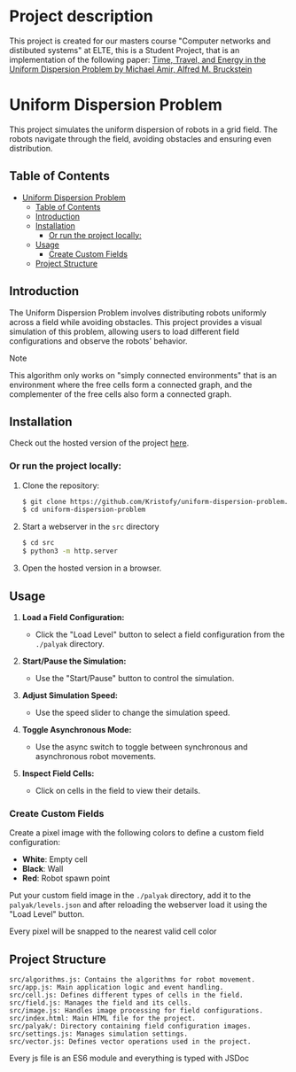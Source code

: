 # Project description
This project is created for our masters course "Computer networks and distibuted systems" at ELTE, this is a Student Project, that is an implementation of the following paper: [Time, Travel, and Energy in the Uniform Dispersion Problem by Michael Amir, Alfred M. Bruckstein](https://arxiv.org/pdf/2404.19564)

# Uniform Dispersion Problem

This project simulates the uniform dispersion of robots in a grid field. The robots navigate through the field, avoiding obstacles and ensuring even distribution.

## Table of Contents

- [Uniform Dispersion Problem](#uniform-dispersion-problem)
  - [Table of Contents](#table-of-contents)
  - [Introduction](#introduction)
  - [Installation](#installation)
    - [Or run the project locally:](#or-run-the-project-locally)
  - [Usage](#usage)
    - [Create Custom Fields](#create-custom-fields)
  - [Project Structure](#project-structure)

## Introduction

The Uniform Dispersion Problem involves distributing robots uniformly across a field while avoiding obstacles. This project provides a visual simulation of this problem, allowing users to load different field configurations and observe the robots' behavior.

> [!NOTE]
> This algorithm only works on "simply connected environments" that is an environment where the free cells form a connected graph, and the complementer of the free cells also form a connected graph.

## Installation

Check out the hosted version of the project [here](https://kristofy.github.io/uniform-dispersion-problem/).

### Or run the project locally:

1. Clone the repository:

   ```sh
   $ git clone https://github.com/Kristofy/uniform-dispersion-problem.git
   $ cd uniform-dispersion-problem
   ```

2. Start a webserver in the `src` directory

   ```sh
   $ cd src
   $ python3 -m http.server
   ```

3. Open the hosted version in a browser.

## Usage

1. **Load a Field Configuration:**

   - Click the "Load Level" button to select a field configuration from the `./palyak` directory.

2. **Start/Pause the Simulation:**

   - Use the "Start/Pause" button to control the simulation.

3. **Adjust Simulation Speed:**

   - Use the speed slider to change the simulation speed.

4. **Toggle Asynchronous Mode:**

   - Use the async switch to toggle between synchronous and asynchronous robot movements.

5. **Inspect Field Cells:**
   - Click on cells in the field to view their details.

### Create Custom Fields

Create a pixel image with the following colors to define a custom field configuration:

- **White**: Empty cell
- **Black**: Wall
- **Red**: Robot spawn point

Put your custom field image in the `./palyak` directory, add it to the `palyak/levels.json` and after reloading the webserver load it using the "Load Level" button.

Every pixel will be snapped to the nearest valid cell color

## Project Structure

```plaintext
src/algorithms.js: Contains the algorithms for robot movement.
src/app.js: Main application logic and event handling.
src/cell.js: Defines different types of cells in the field.
src/field.js: Manages the field and its cells.
src/image.js: Handles image processing for field configurations.
src/index.html: Main HTML file for the project.
src/palyak/: Directory containing field configuration images.
src/settings.js: Manages simulation settings.
src/vector.js: Defines vector operations used in the project.
```

Every js file is an ES6 module and everything is typed with JSDoc

